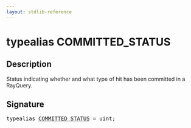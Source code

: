 ```yaml
---
layout: stdlib-reference
---
```


# typealias COMMITTED\_STATUS

## Description

Status indicating whether and what type of hit has been committed in a RayQuery.


## Signature

<pre>
<span class='code_keyword'>typealias</span> <a href="/stdlib-reference/types/committed_status-012345678abcdef" class="code_type">COMMITTED_STATUS</a> = <span class="code_keyword">uint</span>;
</pre>

